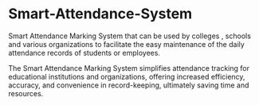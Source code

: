 # Smart-Attendance-System
Smart Attendance Marking System that can be used by colleges , schools and various organizations to facilitate the easy maintenance of the daily attendance records of students or employees.

The Smart Attendance Marking System simplifies attendance tracking for educational institutions and organizations, offering increased efficiency, accuracy, and convenience in record-keeping, ultimately saving time and resources.
